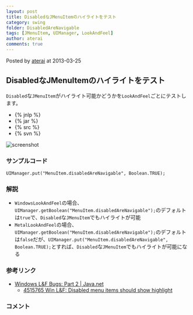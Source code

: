 ```yaml
---
layout: post
title: DisabledなJMenuItemのハイライトをテスト
category: swing
folder: DisabledAreNavigable
tags: [JMenuItem, UIManager, LookAndFeel]
author: aterai
comments: true
---
```


Posted by [aterai](http://terai.xrea.jp/aterai.html) at 2013-03-25

## DisabledなJMenuItemのハイライトをテスト
`Disabled`な`JMenuItem`がハイライト可能かどうかを`LookAndFeel`ごとにテストします。

- {% jnlp %}
- {% jar %}
- {% src %}
- {% svn %}

<!-- dummy comment line for breaking list -->

![screenshot](https://lh4.googleusercontent.com/--XCIC-Dhgwk/UU8M_ixmZeI/AAAAAAAABoU/aXonTNvOs0A/s800/DisabledAreNavigable.png)

### サンプルコード
<pre class="prettyprint"><code>UIManager.put("MenuItem.disabledAreNavigable", Boolean.TRUE);
</code></pre>

### 解説
- `WindowsLookAndFeel`の場合、`UIManager.getBoolean("MenuItem.disabledAreNavigable");`のデフォルトは`true`で、`Disabled`な`JMenuItem`でもハイライトが可能
- `MetalLookAndFeel`の場合、`UIManager.getBoolean("MenuItem.disabledAreNavigable");`のデフォルトは`false`だが、`UIManager.put("MenuItem.disabledAreNavigable", Boolean.TRUE);`とすれば、`Disabled`な`JMenuItem`でもハイライトが可能になる

<!-- dummy comment line for breaking list -->

### 参考リンク
- [Windows L&F Bugs: Part 2 | Java.net](http://weblogs.java.net/blog/joshy/archive/2006/08/windows_lf_bugs.html)
    - [4515765 Win L&F: Disabled menu items should show highlight](http://bugs.sun.com/bugdatabase/view_bug.do?bug_id=4515765)

<!-- dummy comment line for breaking list -->

### コメント
